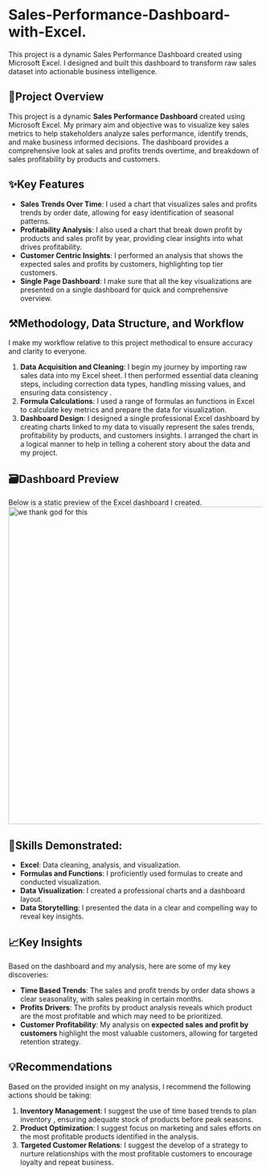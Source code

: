 # Sales-Performance-Dashboard-with-Excel.
This project is a dynamic Sales Performance Dashboard created using Microsoft Excel. I designed and built this dashboard to transform raw sales dataset into actionable business intelligence. 

## 📌Project Overview
This project is a dynamic **Sales Performance Dashboard** created using Microsoft Excel.
My primary aim and objective was to visualize key sales metrics to help stakeholders analyze sales performance, identify trends, and make business informed decisions. The dashboard provides a comprehensive look at sales and profits trends overtime, and breakdown of sales profitability by products and customers.


## ✨Key Features
-	**Sales Trends Over Time**: I used a chart that visualizes sales and profits trends by order date, allowing for easy identification of seasonal patterns.
-	**Profitability Analysis**: I also used a chart that break down profit by products and sales profit by year, providing clear insights into what drives profitability.
-	**Customer Centric Insights**: I performed an analysis that shows the expected sales and profits by customers, highlighting top tier customers.
-	**Single Page Dashboard**:  I make sure that all the key visualizations are presented on a single dashboard for quick and comprehensive overview.


  ## ⚒️**Methodology, Data Structure, and Workflow**
I make my workflow relative to this project methodical to ensure accuracy and clarity to everyone.

1.	**Data Acquisition and Cleaning**: I begin my journey by importing raw sales data into my Excel sheet. I then performed essential data cleaning steps, including correction data types, handling missing values, and ensuring data consistency .
2.	**Formula Calculations**: I used a range of formulas an functions in Excel to calculate key metrics and prepare the data for visualization.
3.	**Dashboard Design**: I designed a single professional Excel dashboard by creating charts linked to my data to visually represent the sales trends, profitability by products, and customers insights. I arranged the chart in a logical manner to help in telling a coherent story about the data and my project.

## 🗃️**Dashboard Preview**
Below is a static preview of the Excel dashboard I created.
<img width="1714" height="630" alt="we thank god for this" src="https://github.com/user-attachments/assets/bcfba2c5-c278-4fe3-be72-53b1271a78eb" />


## 🚀**Skills Demonstrated**:

-	**Excel**: Data cleaning, analysis, and visualization.
-	**Formulas and Functions**: I proficiently used formulas to create and conducted visualization.
-	**Data Visualization**:  I created a professional charts and a dashboard layout.
-	**Data Storytelling**: I presented the data in a clear and compelling way to reveal key insights.

##  📈**Key Insights**

Based on the dashboard and my analysis, here are some of my key discoveries:
-	**Time Based Trends**: The sales and profit trends by order data shows a clear seasonality, with sales peaking in certain months.
-	**Profits Drivers**: The profits by product analysis reveals which product are the most profitable and which may need to be prioritized.
-	**Customer Profitability**: My analysis on **expected sales and profit by customers** highlight the most valuable customers, allowing for targeted retention strategy.


##  💡**Recommendations**
Based on the provided insight on my analysis, I recommend the following actions should be taking:
1.	**Inventory Management**: I suggest the use of  time based trends to plan inventory , ensuring adequate stock of products before peak seasons.
2.	**Product Optimization**: I suggest focus on marketing and sales efforts on the most profitable products identified in the analysis.
3.	**Targeted Customer Relations**: I suggest the develop of a strategy to nurture relationships with the most profitable customers to encourage loyalty and repeat business.


